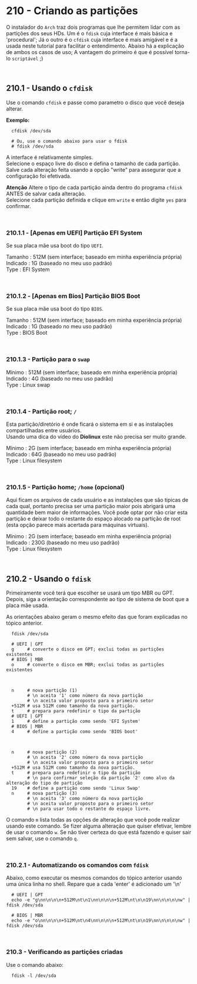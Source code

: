 # 210 - Criando as partições

O instalador do ``Arch`` traz dois programas que lhe permitem lidar com as partições dos seus HDs.
Um é o ``fdisk`` cuja interface é mais básica e 'procedural';
Já o outro é o ``cfdisk`` cuja interface é mais amigável e é a usada neste tutorial para facilitar
o entendimento.
Abaixo há a explicação de ambos os casos de uso; A vantagem do primeiro é que é possível torna-lo
``scriptável`` ;)



&nbsp;

## 210.1 - Usando o ``cfdisk``

Use o comando ``cfdisk`` e passe como parametro o disco que você deseja alterar.

**Exemplo:**
``` shell
  cfdisk /dev/sda

  # Ou, use o comando abaixo para usar o fdisk
  # fdisk /dev/sda
```
  A interface é relativamente simples.  
  Selecione o espaço livre do disco e defina o tamanho de cada partição.  
  Salve cada alteração feita usando a opção "write" para assegurar que a configuração foi 
  efetivada.


**Atenção**
Altere o tipo de cada partição ainda dentro do programa ``cfdisk`` ANTES de salvar cada 
alteração.  
Selecione cada partição definida e clique em ``write`` e então digite ``yes`` para confirmar.


&nbsp;

### 210.1.1 - [Apenas em UEFI] Partição EFI System

Se sua placa mãe usa boot do tipo ``UEFI``.

Tamanho   : 512M (sem interface; baseado em minha experiência própria)  
Indicado  : 1G (baseado no meu uso padrão)  
Type      : EFI System


&nbsp;

### 210.1.2 - [Apenas em Bios] Partição BIOS Boot

Se sua placa mãe usa boot do tipo ``BIOS``.

Tamanho   : 512M (sem interface; baseado em minha experiência própria)  
Indicado  : 1G (baseado no meu uso padrão)  
Type      : BIOS Boot


&nbsp;

### 210.1.3 - Partição para o ``swap``

Mínimo    : 512M (sem interface; baseado em minha experiência própria)  
Indicado  : 4G (baseado no meu uso padrão)  
Type      : Linux swap


&nbsp;

### 210.1.4 - Partição root; ``/``

Esta partição/diretório é onde ficará o sistema em si e as instalações compartilhadas entre 
usuários.  
Usando uma dica do vídeo do **Diolinux** este não precisa ser muito grande.

Mínimo    : 2G (sem interface; baseado em minha experiência própria)  
Indicado  : 64G (baseado no meu uso padrão)  
Type      : Linux filesystem  


&nbsp;

### 210.1.5 - Partição home; ``/home`` (opcional)

Aqui ficam os arquivos de cada usuário e as instalações que são tipicas de cada qual, portanto 
precisa ser uma partição maior pois abrigará uma quantidade bem maior de informações.
Você pode optar por não criar esta partição e deixar todo o restante do espaço alocado na
partição de root (esta opção parece mais acertada para máquinas virtuais).

Mínimo    : 2G (sem interface; baseado em minha experiência própria)  
Indicado  : 230G (baseado no meu uso padrão)  
Type      : Linux filesystem  



&nbsp;

## 210.2 - Usando o ``fdisk``

Primeiramente você terá que escolher se usará um tipo MBR ou GPT.  
Depois, siga a orientação correspondente ao tipo de sistema de boot que a placa mãe usada.  

As orientações abaixo geram o mesmo efeito das que foram explicadas no tópico anterior.

``` shell
  fdisk /dev/sda

  # UEFI | GPT
  g     # converte o disco em GPT; exclui todas as partições existentes
  # BIOS | MBR
  o     # converte o disco em MBR; exclui todas as partições existentes



  n     # nova partição (1)
        # \n aceita '1' como número da nova partição
        # \n aceita valor proposto para o primeiro setor
  +512M # usa 512M como tamanho da nova partição.
  t     # prepara para redefinir o tipo da partição
  # UEFI | GPT
  1     # define a partição como sendo 'EFI System'
  # BIOS | MBR
  4     # define a partição como sendo 'BIOS boot'



  n     # nova partição (2)
        # \n aceita '2' como número da nova partição
        # \n aceita valor proposto para o primeiro setor
  +512M # usa 512M como tamanho da nova partição.
  t     # prepara para redefinir o tipo da partição
        # \n para confirmar seleção da partição '2' como alvo da alteração do tipo de partição
  19    # define a partição como sendo 'Linux Swap'
  n     # nova partição (3)
        # \n aceita '3' como número da nova partição
        # \n aceita valor proposto para o primeiro setor
        # \n para usar todo o restante do espaço livre.
```
  O comando ``m`` lista todas as opções de alteração que você pode realizar usando este comando.
  Se fizer alguma alteração que quiser efetivar, lembre de usar o comando ``w``.
  Se não tiver certeza do que está fazendo e quiser sair sem salvar, use o comando ``q``.


&nbsp;

### 210.2.1 - Automatizando os comandos com ``fdisk``

Abaixo, como executar os mesmos comandos do tópico anterior usando uma única linha no shell.
Repare que a cada 'enter' é adicionado um '\n'

``` shell
  # UEFI | GPT
  echo -e "g\nn\n\n\n+512M\nt\n1\nn\n\n\n+512M\nt\n\n19\nn\n\n\n\nw" | fdisk /dev/sda

  # BIOS | MBR
  echo -e "o\nn\n\n\n+512M\nt\n4\nn\n\n\n+512M\nt\n\n19\nn\n\n\n\nw" | fdisk /dev/sda
```



&nbsp;

### 210.3 - Verificando as partições criadas

Use o comando abaixo:

``` shell
  fdisk -l /dev/sda
```
